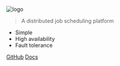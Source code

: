 ![logo](_media/saturn-logo-new.png)

> A distributed job scheduling platform

- Simple
- High availability
- Fault tolerance

[GitHub](https://github.com/vipshop/Saturn)
[Docs](zh-cn/2.x/)
